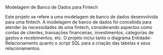 Modelagem de Banco de Dados para Fintech

Este projeto se refere a uma modelagem de banco de dados desenvolvida para uma fintech. 
A modelagem de banco de dados foi concebida para atender às necessidades de uma fintech, considerando aspectos como contas de clientes, transações financeiras, investimentos, categorias de gastos e recebimentos, etc. 
O projeto inclui tanto o diagrama Entidade-Relacionamento quanto o script SQL para a criação das tabelas e seus relacionamentos.

